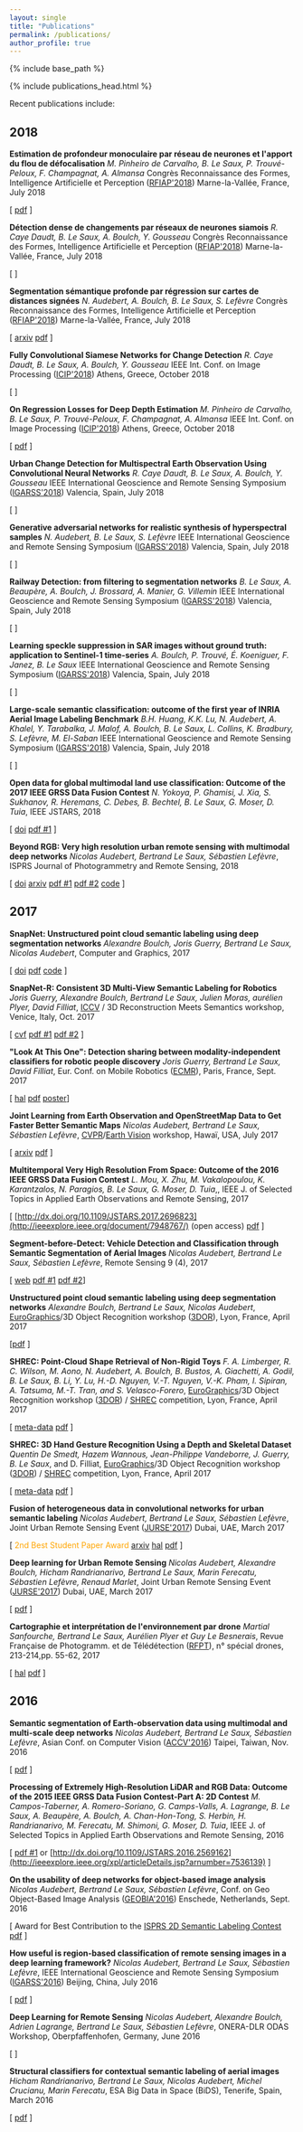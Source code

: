 ```yaml
---
layout: single
title: "Publications"
permalink: /publications/
author_profile: true
---
```


<!-- {% if author.googlescholar %}  You can also find my articles on <u><a href="{{author.googlescholar}}">my Google Scholar profile</a>.</u> {% endif %} -->

{% include base_path %}

{% include publications_head.html %}

<!-- ##  [recent](../publications) &nbsp;&nbsp; [selected](selected) -->

Recent publications include:

## 2018

**Estimation de profondeur monoculaire par réseau de neurones et l'apport du flou de défocalisation** _M. Pinheiro de Carvalho, B. Le Saux, P. Trouvé-Peloux, F. Champagnat, A. Almansa_ Congrès Reconnaissance des Formes, Intelligence Artificielle et Perception ([RFIAP'2018](https://rfiap2018.ign.fr/)) Marne-la-Vallée, France, July 2018

\[  [pdf]()  \]

**Détection dense de changements par réseaux de neurones siamois** _R. Caye Daudt, B. Le Saux, A. Boulch, Y. Gousseau_ Congrès Reconnaissance des Formes, Intelligence Artificielle et Perception ([RFIAP'2018](https://rfiap2018.ign.fr/)) Marne-la-Vallée, France, July 2018

\[  \]

**Segmentation sémantique profonde par régression sur cartes de distances signées** _N. Audebert, A. Boulch, B. Le Saux, S. Lefèvre_ Congrès Reconnaissance des Formes, Intelligence Artificielle et Perception ([RFIAP'2018](https://rfiap2018.ign.fr/)) Marne-la-Vallée, France, July 2018

\[ [arxiv](https://arxiv.org/abs/1806.02583) [pdf](https://arxiv.org/pdf/1806.02583.pdf) \]

**Fully Convolutional Siamese Networks for Change Detection** _R. Caye Daudt, B. Le Saux, A. Boulch, Y. Gousseau_ IEEE Int. Conf. on Image Processing ([ICIP'2018](https://2018.ieeeicip.org/)) Athens, Greece, October 2018

\[  \]

**On Regression Losses for Deep Depth Estimation** _M. Pinheiro de Carvalho, B. Le Saux, P. Trouvé-Peloux, F. Champagnat, A. Almansa_ IEEE Int. Conf. on Image Processing ([ICIP'2018](https://2018.ieeeicip.org/)) Athens, Greece, October 2018

\[ [pdf](http://mcarvalho.ml/material/docs/2018/regression_losses_icip_2018.pdf) \]

**Urban Change Detection for Multispectral Earth Observation Using Convolutional Neural Networks** _R. Caye Daudt, B. Le Saux, A. Boulch, Y. Gousseau_ IEEE International Geoscience and Remote Sensing Symposium ([IGARSS'2018](http://www.igarss2018.org/)) Valencia, Spain, July 2018

\[  \]

**Generative adversarial networks for realistic synthesis of hyperspectral samples** _N. Audebert, B. Le Saux, S. Lefèvre_ IEEE International Geoscience and Remote Sensing Symposium ([IGARSS'2018](http://www.igarss2018.org/)) Valencia, Spain, July 2018

\[  \]

**Railway Detection: from filtering to segmentation networks** _B. Le Saux, A. Beaupère, A. Boulch, J. Brossard, A. Manier, G. Villemin_ IEEE International Geoscience and Remote Sensing Symposium ([IGARSS'2018](http://www.igarss2018.org/)) Valencia, Spain, July 2018

\[  \]

**Learning speckle suppression in SAR images without ground truth: application to Sentinel-1 time-series** _A. Boulch, P. Trouvé, É. Koeniguer, F. Janez, B. Le Saux_ IEEE International Geoscience and Remote Sensing Symposium ([IGARSS'2018](http://www.igarss2018.org/)) Valencia, Spain, July 2018

\[  \]

**Large-scale semantic classification: outcome of the first year of INRIA Aerial Image Labeling Benchmark** _B.H. Huang, K.K. Lu, N. Audebert, A. Khalel, Y. Tarabalka, J. Malof, A. Boulch, B. Le Saux, L. Collins, K. Bradbury, S. Lefèvre, M. El-Saban_ IEEE International Geoscience and Remote Sensing Symposium ([IGARSS'2018](http://www.igarss2018.org/)) Valencia, Spain, July 2018

\[  \]

**Open data for global multimodal land use classification: Outcome of the 2017 IEEE GRSS Data Fusion Contest** _N. Yokoya, P. Ghamisi, J. Xia, S. Sukhanov, R.
Heremans, C. Debes, B. Bechtel, B. Le Saux, G. Moser, D. Tuia_, IEEE JSTARS, 2018

\[ [doi](https://doi.org/10.1109/JSTARS.2018.2799698) [pdf #1](https://ieeexplore.ieee.org/document/8338367/) \]

**Beyond RGB: Very high resolution urban remote sensing with multimodal deep networks** _Nicolas Audebert, Bertrand Le Saux, Sébastien Lefèvre_, ISPRS Journal of Photogrammetry and Remote Sensing, 2018

\[ [doi](https://doi.org/10.1016/j.isprsjprs.2017.11.011) [arxiv](https://arxiv.org/abs/1711.08681) [pdf #1](https://hal.archives-ouvertes.fr/hal-01636145/document) [pdf #2](https://arxiv.org/pdf/1711.08681) [code](https://github.com/nshaud/DeepNetsForEO)  \]

## 2017

**SnapNet: Unstructured point cloud semantic labeling using deep segmentation networks** _Alexandre Boulch, Joris Guerry, Bertrand Le Saux, Nicolas Audebert_, Computer and Graphics, 2017

\[ [doi](https://doi.org/10.1016/j.cag.2017.11.010) [pdf](../files/2017-11-10-aboulch-snapnet-CAG17.pdf) [code](https://github.com/aboulch/snapnet) \]

**SnapNet-R: Consistent 3D Multi-View Semantic Labeling for Robotics** _Joris Guerry, Alexandre Boulch, Bertrand Le Saux, Julien Moras, aurélien Plyer, David Filliat_, [ICCV](http://iccv2017.thecvf.com/) / 3D Reconstruction Meets Semantics workshop, Venice, Italy, Oct. 2017

\[ [cvf](http://openaccess.thecvf.com/content_ICCV_2017_workshops/w13/html/Guerry_SnapNet-R_Consistent_3D_ICCV_2017_paper.html) [pdf #1](http://openaccess.thecvf.com/content_ICCV_2017_workshops/papers/w13/Guerry_SnapNet-R_Consistent_3D_ICCV_2017_paper.pdf) [pdf #2](https://delta-onera.github.io/files/2017_iccv-3DRMS.pdf) \]

**"Look At This One": Detection sharing between modality-independent classifiers for robotic people discovery** _Joris Guerry, Bertrand Le Saux, David Filliat_, Eur. Conf. on Mobile Robotics ([ECMR](http://ecmr2017.ensta-paristech.fr/)), Paris, France, Sept. 2017

\[ [hal](https://hal.archives-ouvertes.fr/hal-01628762) [pdf](https://hal.archives-ouvertes.fr/hal-01628762/document) [poster](http://jorisguerry.fr/wp-content/uploads/2017/08/poster-ecmr-2017.pdf)\]

**Joint Learning from Earth Observation and OpenStreetMap Data to Get Faster Better Semantic Maps** _Nicolas Audebert, Bertrand Le Saux, Sébastien Lefèvre_, [CVPR](http://cvpr2017.thecvf.com/)/[Earth Vision](https://www.grss-ieee.org/earthvision2017/) workshop, Hawaï, USA, July 2017

\[ [arxiv](https://arxiv.org/abs/1705.06057) [pdf](https://arxiv.org/pdf/1705.06057) \]

**Multitemporal Very High Resolution From Space: Outcome of the 2016 IEEE GRSS Data Fusion Contest** _L. Mou, X. Zhu, M. Vakalopoulou, K. Karantzalos, N. Paragios, B. Le Saux, G. Moser, D. Tuia_,, IEEE J. of Selected Topics in Applied Earth Observations and Remote Sensing, 2017

\[ [http://dx.doi.org/10.1109/JSTARS.2017.2696823](http://ieeexplore.ieee.org/document/7948767/) (open access) [pdf](http://publications.onera.fr/exl-php/docs/ILS_DOC/286689/AR2017-396.pdf) \]

**Segment-before-Detect: Vehicle Detection and Classification through Semantic Segmentation of Aerial Images** _Nicolas Audebert, Bertrand Le Saux, Sébastien Lefèvre_, Remote Sensing 9 (4), 2017

\[ [web](http://www.mdpi.com/2072-4292/9/4/368) [pdf #1](http://www.mdpi.com/2072-4292/9/4/368/pdf) [pdf #2](http://blesaux.free.fr/papers/17-RemoteSensing-Segment-before-detect-AudebertLeSauxLefevre-compressed.pdf)\]

**Unstructured point cloud semantic labeling using deep segmentation networks** _Alexandre Boulch, Bertrand Le Saux, Nicolas Audebert_, [EuroGraphics](http://www.eurographics2017.fr/)/3D Object Recognition workshop ([3DOR](https://projet.liris.cnrs.fr/eg3dor17/)), Lyon, France, April 2017

\[[pdf](http://blesaux.free.fr/papers/17-EG3DOR-SnapNet-BoulchLeSauxAudebert-compressed.pdf) \]

**SHREC: Point-Cloud Shape Retrieval of Non-Rigid Toys** _F. A. Limberger, R. C. Wilson, M. Aono, N. Audebert, A. Boulch, B. Bustos, A. Giachetti, A. Godil, B. Le Saux, B. Li, Y. Lu, H.-D. Nguyen, V.-T. Nguyen, V.-K. Pham, I. Sipiran, A. Tatsuma, M.-T. Tran, and S. Velasco-Forero_, [EuroGraphics](http://www.eurographics2017.fr/)/3D Object Recognition workshop ([3DOR](https://projet.liris.cnrs.fr/eg3dor17/)) / [SHREC](http://www.shrec.net/) competition, Lyon, France, April 2017

\[ [meta-data](https://diglib.eg.org/handle/10.2312/3dor20171049) [pdf](http://blesaux.free.fr/papers/17-EG3DOR-SHREC-Non-Rigid-Toys-Limberberg.pdf) \]

**SHREC: 3D Hand Gesture Recognition Using a Depth and Skeletal Dataset** _Quentin De Smedt, Hazem Wannous, Jean-Philippe Vandeborre, J. Guerry, B. Le Saux_, and D. Filliat, [EuroGraphics](http://www.eurographics2017.fr/)/3D Object Recognition workshop ([3DOR](https://projet.liris.cnrs.fr/eg3dor17/)) / [SHREC](http://www.shrec.net/) competition, Lyon, France, April 2017

\[ [meta-data](https://diglib.eg.org/handle/10.2312/3dor20171049) [pdf](http://blesaux.free.fr/papers/17-EG3DOR-SHREC-Hand-Gesture-DeSmedt.pdf) \]


**Fusion of heterogeneous data in convolutional networks for urban semantic labeling** _Nicolas Audebert, Bertrand Le Saux, Sébastien Lefèvre_, Joint Urban Remote Sensing Event ([JURSE'2017](http://www.jurse2017.com/)) Dubai, UAE, March 2017

\[ <span style="color:orange;">2nd Best Student Paper Award</span> [arxiv](https://arxiv.org/abs/1701.05818) [hal](https://hal.archives-ouvertes.fr/hal-01438499) [pdf](https://hal.archives-ouvertes.fr/hal-01438499/document) \]

**Deep learning for Urban Remote Sensing** _Nicolas Audebert, Alexandre Boulch, Hicham Randrianarivo, Bertrand Le Saux, Marin Ferecatu, Sébastien Lefèvre, Renaud Marlet_, Joint Urban Remote Sensing Event ([JURSE'2017](http://www.jurse2017.com/)) Dubai, UAE, March 2017

\[ [pdf](http://imagine.enpc.fr/~marletr/publi/JURSE-2017-Audebert-et-al.pdf) \]

**Cartographie et interprétation de l'environnement par drone** _Martial Sanfourche, Bertrand Le Saux, Aurélien Plyer et Guy Le Besnerais_, Revue Française de Photogramm. et de Télédétection ([RFPT](https://www.sfpt.fr/rfpt/index.php/RFPT)), n° spécial drones, 213-214,pp. 55-62, 2017

\[ [hal](https://hal.archives-ouvertes.fr/hal-01069606) [pdf](https://hal.archives-ouvertes.fr/hal-01069606/document) \]

## 2016

**Semantic segmentation of Earth-observation data using multimodal and multi-scale deep networks** _Nicolas Audebert, Bertrand Le Saux, Sébastien Lefèvre_, Asian Conf. on Computer Vision ([ACCV'2016](http://www.accv2016.org/)) Taipei, Taiwan, Nov. 2016

\[ [pdf](https://hal.archives-ouvertes.fr/hal-01360166/file/accv16_final_483.pdf) \]

**Processing of Extremely High-Resolution LiDAR and RGB Data: Outcome of the 2015 IEEE GRSS Data Fusion Contest-Part A: 2D Contest** _M. Campos-Taberner, A. Romero-Soriano, G. Camps-Valls, A. Lagrange, B. Le Saux, A. Beaupère, A. Boulch, A. Chan-Hon-Tong, S. Herbin, H. Randrianarivo, M. Ferecatu, M. Shimoni, G. Moser, D. Tuia_, IEEE J. of Selected Topics in Applied Earth Observations and Remote Sensing, 2016

\[ [pdf #1](http://blesaux.free.fr/papers/lesaux-jstars-DFC15-partA.pdf) or [http://dx.doi.org/10.1109/JSTARS.2016.2569162](http://ieeexplore.ieee.org/xpl/articleDetails.jsp?arnumber=7536139) \]

**On the usability of deep networks for object-based image analysis** _Nicolas Audebert, Bertrand Le Saux, Sébastien Lefèvre_, Conf. on Geo Object-Based Image Analysis ([GEOBIA'2016](https://www.geobia2016.com/)) Enschede, Netherlands, Sept. 2016

\[ Award for Best Contribution to the [ISPRS 2D Semantic Labeling Contest](http://www2.isprs.org/vaihingen-2d-semantic-labeling-contest.html) [pdf](http://blesaux.free.fr/papers/audebert-usability-deep-networks-for-GEOBIA-2016.pdf) \]

**How useful is region-based classification of remote sensing images in a deep learning framework?** _Nicolas Audebert, Bertrand Le Saux, Sébastien Lefèvre_, IEEE International Geoscience and Remote Sensing Symposium ([IGARSS'2016](http://www.igarss2016.org/)) Beijing, China, July 2016

\[ [pdf](http://blesaux.free.fr/papers/Audebert_LeSaux_Lefevre_Region_based_classif_deep_learning_IGARSS.pdf) \]

**Deep Learning for Remote Sensing** _Nicolas Audebert, Alexandre Boulch, Adrien Lagrange, Bertrand Le Saux, Sébastien Lefèvre_, ONERA-DLR ODAS Workshop, Oberpfaffenhofen, Germany, June 2016

\[ \]

**Structural classifiers for contextual semantic labeling of aerial images** _Hicham Randrianarivo, Bertrand Le Saux, Nicolas Audebert, Michel Crucianu, Marin Ferecatu_, ESA Big Data in Space (BiDS), Tenerife, Spain, March 2016

\[ [pdf](http://blesaux.free.fr/papers/randri-structural-bids16.pdf) \]



<!-- {% for post in site.publications reversed %}
  {% include archive-single.html %}
{% endfor %} -->
